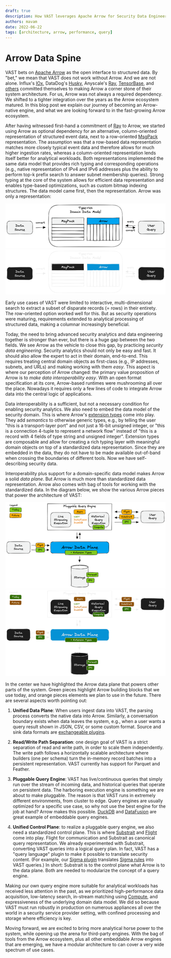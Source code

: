 ```yaml
---
draft: true
description: How VAST leverages Apache Arrow for Security Data Engineering
authors: mavam
date: 2022-06-22
tags: [architecture, arrow, performance, query]
---
```


# Arrow Data Spine

VAST bets on [Apache Arrow][arrow] as the open interface to structured data. By
"bet," we mean that VAST does not work without Arrow. And we are not alone.
Influx's [IOx][iox], DataDog's [Husky][husky], Anyscale's [Ray][ray],
[TensorBase][tensorbase], and [others][arrow-projects] committed themselves to
making Arrow a corner stone of their system architecture. For us, Arrow was not
always a required dependency. We shifted to a tighter integration over the years
as the Arrow ecosystem matured. In this blog post we explain our journey of
becoming an Arrow-native engine, and what we are looking forward to in the
fast-growing Arrow ecosystem.

After having witnessed first-hand a commitment of [Ray][ray] to Arrow, we
started using Arrow as optional dependency for an alternative, column-oriented
representation of structured event data, next to a row-oriented
[MsgPack][msgpack] representation. The assumption was that a row-based data
representation matches more closely typical event data and therefore allows for
much higher ingestion rates, whereas a column-oriented representation lends
itself better for analytical workloads. Both representations implemented the
same data model that provides rich typing and corresponding operations (e.g.,
native representation of IPv4 and IPv6 addresses plus the ability to perform
top-k prefix search to answer subnet membership queries). Strong typing at the
core of the system allows for efficient data representation and enables
type-based optimizations, such as custom bitmap indexing structures. The data
model came first, then the representation. Arrow was only a representation:

![MsgPack & Arrow](msgpack-arrow.light.png#gh-light-mode-only)
![MsgPack & Arrow](msgpack-arrow.dark.png#gh-dark-mode-only)

Early use cases of VAST were limited to interactive, multi-dimensional search to
extract a subset of disparate records (= rows) in their entirety. The
row-oriented option worked well for this. But as security operations were
maturing, requirements extended to analytical processing of structured data,
making a columnar increasingly beneficial.

Today, the need to bring advanced security analytics and data engineering
together is stronger than ever, but there is a huge gap between the two fields.
We see Arrow as the vehicle to close this gap, by practicing *security data
engineering*. Security analytics should not only be easy and fast. It should
also allow the expert to act in their domain, end-to-end. This requires treating
central domain objects as first-class (e.g., IP addresses, subnets, and URLs)
and making working with them *easy*. This aspect is where our perception of
Arrow changed: the primary value proposition of Arrow is to *make data
interoperability easy*. With an open format specification at its core,
Arrow-based runtimes were mushrooming all over the place. Nowadays it requires
only a few lines of code to integrate Arrow data into the central logic of
applications.

Data interoperability is a sufficient, but not a necessary condition for
enabling security analytics. We also need to embed the data model of the
security domain. This is where Arrow's [extension types][extension-types] come
into play. They add *semantics* to otherwise generic types, e.g., by telling the
user "this is a transport-layer port" and not just a 16-bit unsigned integer, or
"this is a connection 4-tuple to represent a network flow" instead of "this is
a record with 4 fields of type string and unsigned integer". Extension types are
composable and allow for creating a rich typing layer with meaningful domain
objects on top of a standardized data representation. Since they are embedded in
the data, they do not have to be made available out-of-band when crossing the
boundaries of different tools. Now we have self-describing security data.

Interoperability plus support for a domain-specific data model makes Arrow a
solid *data plane*. But Arrow is much more than standardized data
representation. Arrow also comes with bag of tools for working with the
standardized data. In the diagram below, we show the various Arrow pieces that
power the architecture of VAST:

![Arrow Data Plane](arrow-data-plane.light.png#gh-light-mode-only)
![Arrow Data Plane](arrow-data-plane.dark.png#gh-dark-mode-only)

In the center we have highlighted the Arrow data plane that powers other
parts of the system. Green pieces highlight Arrow building blocks that we use
today, and orange pieces elements we plan to use in the future. There are several
aspects worth pointing out:

1. **Unified Data Plane**: When users ingest data into VAST, the
   parsing process converts the native data into Arrow. Similarly, a
   conversation boundary exists when data leaves the system, e.g., when a user
   wants a query result shown in JSON, CSV, or some custom format. Source and
   sink data formats are [exchangeable
   plugins](/docs/understand-vast/architecture/plugins).

2. **Read/Write Path Separation**: one design goal of VAST is a strict
   separation of read and write path, in order to scale them independently. The
   write path follows a horizontally scalable architecture where builders (one per
   schema) turn the in-memory record batches into a persistent representation.
   VAST currently has support for Parquet and Feather.

3. **Pluggable Query Engine**: VAST has live/continuous queries that simply run
   over the stream of incoming data, and historical queries that operate on
   persistent data. The harboring execution engine is something we are about to
   make pluggable. The reason is that VAST runs in extremely different
   environments, from cluster to edge. Query engines are usually optimized for a
   specific use case, so why not use the best engine for the job at hand? Arrow
   makes this possible. [DuckDB][duckdb] and [DataFusion][datafusion] are great
   example of embeddable query engines.

4. **Unified Control Plane**: to realize a pluggable query engine, we also need
   a standardized control plane. This is where [Substrait][substrait] and
   [Flight][flight] come into play. Flight for communication and Substrait as
   canonical query representation. We already experimented with Substrait,
   converting VAST queries into a logical query plan. In fact, VAST has a "query
   language" plugin to make it possible to translate security content. (For
   example, our [Sigma plugin][sigma-plugin] translates [Sigma rules][sigma]
   into VAST queries.) In short: Substrait is to the control plane what Arrow is
   to the data plane. Both are needed to modularize the concept of a query
   engine.

Making our own query engine more suitable for analytical workloads has
received less attention in the past, as we prioritized high-performance data
acquisition, low-latency search, in-stream matching using [Compute][compute],
and expressiveness of the underlying domain data model. We did so because VAST
must run robustly in production on numerous appliances all over the world in a
security service provider setting, with confined processing and storage where
efficiency is key.

Moving forward, we are excited to bring more analytical horse power to the
system, while opening up the arena for third-party engines. With the bag of
tools from the Arrow ecosystem, plus all other embeddable Arrow engines that are
emerging, we have a modular architecture to can cover a very wide spectrum of
use cases.

[arrow]: https://arrow.apache.org
[compute]: https://arrow.apache.org/docs/cpp/compute.html
[extension-types]: https://arrow.apache.org/docs/format/Columnar.html#extension-types
[flight]: https://arrow.apache.org/docs/format/Flight.html
[substrait]: https://substrait.io/
[datafusion]: https://arrow.apache.org/datafusion/
[datafusion-c]: https://github.com/datafusion-contrib/datafusion-c
[msgpack]: https://msgpack.org/index.html
[iox]: https://github.com/influxdata/influxdb_iox
[husky]: https://www.datadoghq.com/blog/engineering/introducing-husky/
[ray]: https://github.com/ray-project/ray
[tensorbase]: https://github.com/tensorbase/tensorbase
[arrow-projects]: https://arrow.apache.org/powered_by/
[polars]: https://github.com/pola-rs/polars
[duckdb]: https://duckdb.org/
[sigma]: https://github.com/SigmaHQ/sigma
[sigma-plugin]: https://github.com/tenzir/vast/tree/master/plugins/sigma
